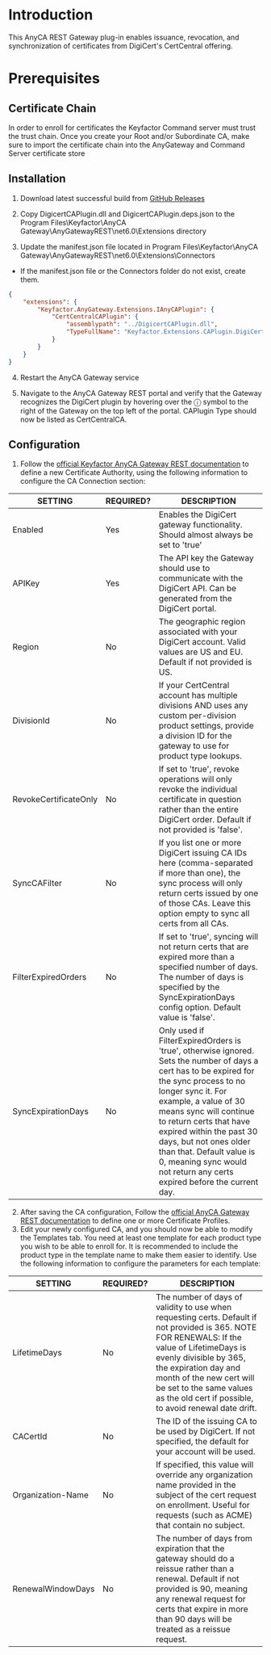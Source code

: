 ﻿
# Introduction

This AnyCA REST Gateway plug-in enables issuance, revocation, and synchronization of certificates from DigiCert's CertCentral offering.  
# Prerequisites

## Certificate Chain

In order to enroll for certificates the Keyfactor Command server must trust the trust chain. Once you create your Root and/or Subordinate CA, make sure to import the certificate chain into the AnyGateway and Command Server certificate store

## Installation
1. Download latest successful build from [GitHub Releases](../../releases/latest)

2. Copy DigicertCAPlugin.dll and DigicertCAPlugin.deps.json to the Program Files\Keyfactor\AnyCA Gateway\AnyGatewayREST\net6.0\Extensions directory

3. Update the manifest.json file located in Program Files\Keyfactor\AnyCA Gateway\AnyGatewayREST\net6.0\Extensions\Connectors
  * If the manifest.json file or the Connectors folder do not exist, create them.
```json
{  
    "extensions": {  
        "Keyfactor.AnyGateway.Extensions.IAnyCAPlugin": {  
            "CertCentralCAPlugin": {  
                "assemblypath": "../DigicertCAPlugin.dll",  
                "TypeFullName": "Keyfactor.Extensions.CAPlugin.DigiCert.CertCentralCAPlugin"  
            }  
        }  
    }  
}
```

4. Restart the AnyCA Gateway service

5. Navigate to the AnyCA Gateway REST portal and verify that the Gateway recognizes the DigiCert plugin by hovering over the ⓘ symbol to the right of the Gateway on the top left of the portal. CAPlugin Type should now be listed as CertCentralCA.


## Configuration

1. Follow the [official Keyfactor AnyCA Gateway REST documentation](https://software.keyfactor.com/Guides/AnyCAGatewayREST/Content/AnyCAGatewayREST/AddCA-Gateway.htm#Add_or_Edit_a_Certificate_Authority) to define a new Certificate Authority, using the following information to configure the CA Connection section:

SETTING | REQUIRED? | DESCRIPTION
--|--|--
Enabled | Yes | Enables the DigiCert gateway functionality. Should almost always be set to 'true'
APIKey | Yes | The API key the Gateway should use to communicate with the DigiCert API. Can be generated from the DigiCert portal.
Region | No | The geographic region associated with your DigiCert account. Valid values are US and EU. Default if not provided is US.
DivisionId | No | If your CertCentral account has multiple divisions AND uses any custom per-division product settings, provide a division ID for the gateway to use for product type lookups.
RevokeCertificateOnly | No | If set to 'true', revoke operations will only revoke the individual certificate in question rather than the entire DigiCert order. Default if not provided is 'false'.
SyncCAFilter | No | If you list one or more DigiCert issuing CA IDs here (comma-separated if more than one), the sync process will only return certs issued by one of those CAs. Leave this option empty to sync all certs from all CAs.
FilterExpiredOrders | No | If set to 'true', syncing will not return certs that are expired more than a specified number of days. The number of days is specified by the SyncExpirationDays config option. Default value is 'false'.
SyncExpirationDays | No | Only used if FilterExpiredOrders is 'true', otherwise ignored. Sets the number of days a cert has to be expired for the sync process to no longer sync it. For example, a value of 30 means sync will continue to return certs that have expired within the past 30 days, but not ones older than that. Default value is 0, meaning sync would not return any certs expired before the current day.

2. After saving the CA configuration, Follow the [official AnyCA Gateway REST documentation](https://software.keyfactor.com/Guides/AnyCAGatewayREST/Content/AnyCAGatewayREST/AddCP-Gateway.htm#Certificate_Profile) to define one or more Certificate Profiles.
3. Edit your newly configured CA, and you should now be able to modify the Templates tab. You need at least one template for each product type you wish to be able to enroll for. It is recommended to include the product type in the template name to make them easier to identify. Use the following information to configure the parameters for each template:

SETTING | REQUIRED? | DESCRIPTION
--|--|--
LifetimeDays | No | The number of days of validity to use when requesting certs. Default if not provided is 365. NOTE FOR RENEWALS: If the value of LifetimeDays is evenly divisible by 365, the expiration day and month of the new cert will be set to the same values as the old cert if possible, to avoid renewal date drift.
CACertId | No | The ID of the issuing CA to be used by DigiCert. If not specified, the default for your account will be used.
Organization-Name | No | If specified, this value will override any organization name provided in the subject of the cert request on enrollment. Useful for requests (such as ACME) that contain no subject.
RenewalWindowDays | No | The number of days from expiration that the gateway should do a reissue rather than a renewal. Default if not provided is 90, meaning any renewal request for certs that expire in more than 90 days will be treated as a reissue request.
